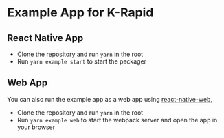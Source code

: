 # Example App for K-Rapid

## React Native App

- Clone the repository and run `yarn` in the root
- Run `yarn example start` to start the packager

## Web App

You can also run the example app as a web app using [react-native-web](https://github.com/necolas/react-native-web),

- Clone the repository and run `yarn` in the root
- Run `yarn example web` to start the webpack server and open the app in your browser
